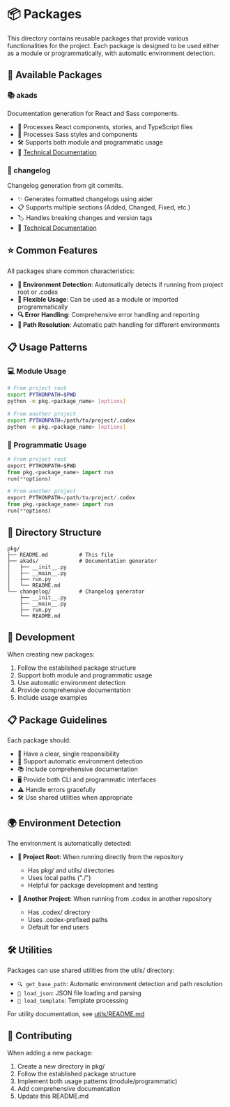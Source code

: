 # 📦 Packages

This directory contains reusable packages that provide various functionalities for the project. Each package is designed to be used either as a module or programmatically, with automatic environment detection.

## 🎯 Available Packages

### 📚 akads
Documentation generation for React and Sass components.
- 🔄 Processes React components, stories, and TypeScript files
- 🎨 Processes Sass styles and components
- 🛠️ Supports both module and programmatic usage
- 📖 [Technical Documentation](akads/README.md)

### 📝 changelog
Changelog generation from git commits.
- ✨ Generates formatted changelogs using aider
- 📋 Supports multiple sections (Added, Changed, Fixed, etc.)
- 🏷️ Handles breaking changes and version tags
- 📖 [Technical Documentation](changelog/README.md)

## ⭐ Common Features

All packages share common characteristics:
- **🔄 Environment Detection**: Automatically detects if running from project root or .codex
- **🔧 Flexible Usage**: Can be used as a module or imported programmatically
- **🔍 Error Handling**: Comprehensive error handling and reporting
- **📂 Path Resolution**: Automatic path handling for different environments

## 📋 Usage Patterns

### 💻 Module Usage
```bash
# From project root
export PYTHONPATH=$PWD
python -m pkg.<package_name> [options]

# From another project
export PYTHONPATH=/path/to/project/.codex
python -m pkg.<package_name> [options]
```

### 🔧 Programmatic Usage
```python
# From project root
export PYTHONPATH=$PWD
from pkg.<package_name> import run
run(**options)

# From another project
export PYTHONPATH=/path/to/project/.codex
from pkg.<package_name> import run
run(**options)
```

## 📁 Directory Structure

```
pkg/
├── README.md          # This file
├── akads/             # Documentation generator
│   ├── __init__.py
│   ├── __main__.py
│   ├── run.py
│   └── README.md
└── changelog/         # Changelog generator
    ├── __init__.py
    ├── __main__.py
    ├── run.py
    └── README.md
```

## 🚀 Development

When creating new packages:
1. Follow the established package structure
2. Support both module and programmatic usage
3. Use automatic environment detection
4. Provide comprehensive documentation
5. Include usage examples

## 📋 Package Guidelines

Each package should:
- 🎯 Have a clear, single responsibility
- 🔄 Support automatic environment detection
- 📚 Include comprehensive documentation
- 🖥️ Provide both CLI and programmatic interfaces
- ⚠️ Handle errors gracefully
- 🛠️ Use shared utilities when appropriate

## 🌍 Environment Detection

The environment is automatically detected:
- **🔧 Project Root**: When running directly from the repository
  - Has pkg/ and utils/ directories
  - Uses local paths ("./")
  - Helpful for package development and testing

- **🚀 Another Project**: When running from .codex in another repository
  - Has .codex/ directory
  - Uses .codex-prefixed paths
  - Default for end users

## 🛠️ Utilities

Packages can use shared utilities from the utils/ directory:
- `🔍 get_base_path`: Automatic environment detection and path resolution
- `📄 load_json`: JSON file loading and parsing
- `📝 load_template`: Template processing

For utility documentation, see [utils/README.md](../utils/README.md)

## 🤝 Contributing

When adding a new package:
1. Create a new directory in pkg/
2. Follow the established package structure
3. Implement both usage patterns (module/programmatic)
4. Add comprehensive documentation
5. Update this README.md
